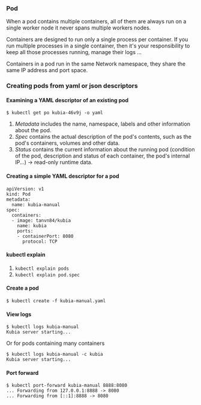 ### Pod
When a pod contains multiple containers, all of them are always run on a single worker node
it never spans multiple workers nodes.

Containers are designed to run only a single process per container.
If you run multiple processes in a single container,
then it's your responsibility to keep all those processes running, manage their logs ...


Containers in a pod run in the same Network namespace, they share the same IP address and port space.

### Creating pods from yaml or json descriptors

#### Examining a YAML descriptor of an existing pod

```
$ kubectl get po kubia-46v9j -o yaml
```

1. *Metadata* includes the name, namespace, labels and other information about the pod.
2. *Spec* contains the actual description of the pod's contents, such as the pod's containers,
volumes and other data.
3. *Status* contains the current information about the running pod (condition of the pod, description and status of each container, the pod's internal IP...) -> read-only runtime data.

#### Creating a simple YAML descriptor for a pod

```
apiVersion: v1               
kind: Pod                    
metadata:
  name: kubia-manual         
spec:
  containers:
  - image: tanvn84/kubia       
    name: kubia              
    ports:
    - containerPort: 8080    
      protocol: TCP
```

#### kubectl explain

1. `kubectl explain pods`
2. `kubectl explain pod.spec`

#### Create a pod

```
$ kubectl create -f kubia-manual.yaml
```

#### View logs

```
$ kubectl logs kubia-manual
Kubia server starting...
```
Or for pods containing many containers

```
$ kubectl logs kubia-manual -c kubia
Kubia server starting...
```
#### Port forward

```
$ kubectl port-forward kubia-manual 8888:8080
... Forwarding from 127.0.0.1:8888 -> 8080
... Forwarding from [::1]:8888 -> 8080
```
